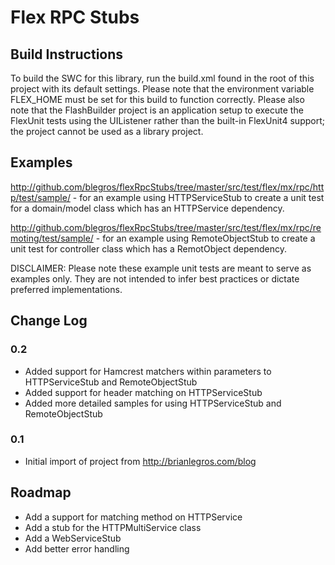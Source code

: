 # Flex RPC Stubs

## Build Instructions
To build the SWC for this library, run the build.xml found in the root of this project with its 
default settings.  Please note that the environment variable FLEX_HOME must be set for this build 
to function correctly.  Please also note that the FlashBuilder project is an application setup to
execute the FlexUnit tests using the UIListener rather than the built-in FlexUnit4 support;
the project cannot be used as a library project.

## Examples
http://github.com/blegros/flexRpcStubs/tree/master/src/test/flex/mx/rpc/http/test/sample/ - for an 
example using HTTPServiceStub to create a unit test for a domain/model class which has an HTTPService 
dependency.

http://github.com/blegros/flexRpcStubs/tree/master/src/test/flex/mx/rpc/remoting/test/sample/ - for an
example using RemoteObjectStub to create a unit test for controller class which has a RemotObject 
dependency.

DISCLAIMER: Please note these example unit tests are meant to serve as examples only.  They are not 
intended to infer best practices or dictate preferred implementations.

## Change Log
### 0.2
- Added support for Hamcrest matchers within parameters to HTTPServiceStub and RemoteObjectStub
- Added support for header matching on HTTPServiceStub
- Added more detailed samples for using HTTPServiceStub and RemoteObjectStub

### 0.1
- Initial import of project from http://brianlegros.com/blog

## Roadmap
- Add a support for matching method on HTTPService
- Add a stub for the HTTPMultiService class
- Add a WebServiceStub
- Add better error handling
   